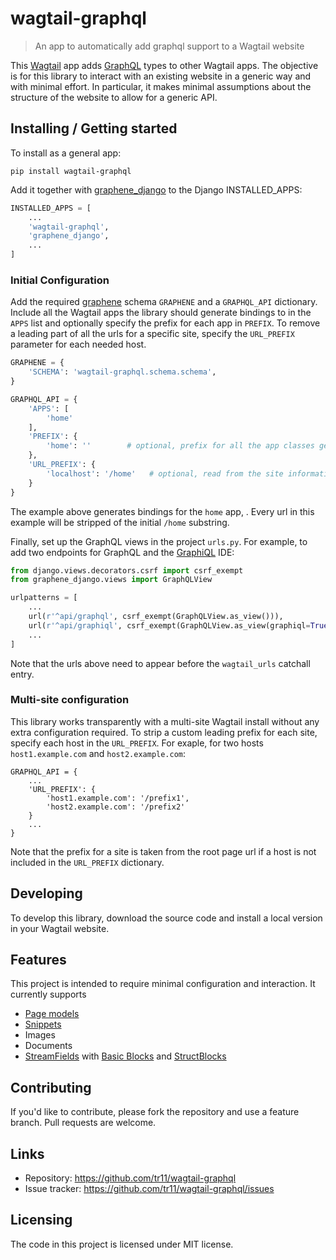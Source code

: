 # wagtail-graphql
> An app to automatically add graphql support to a Wagtail website

This [Wagtail](https://wagtail.io/) app adds [GraphQL](https://graphql.org/) types to other Wagtail apps. The objective is for this library to interact with an existing website in a generic way and with minimal effort.
In particular, it makes minimal assumptions about the structure of the website
to allow for a generic API.

## Installing / Getting started

To install as a general app:

```shell
pip install wagtail-graphql
```

Add it together with [graphene_django](https://github.com/graphql-python/graphene-django) to the Django INSTALLED_APPS:

```python
INSTALLED_APPS = [
    ...
    'wagtail-graphql',
    'graphene_django',
    ...
]

```

### Initial Configuration

Add the required [graphene](https://github.com/graphql-python/graphene) schema `GRAPHENE` and a `GRAPHQL_API` dictionary.
Include all the Wagtail apps the library should generate bindings to in the `APPS` list and optionally specify the prefix for each app in `PREFIX`. To remove a leading part of all the urls for a specific site, specify the `URL_PREFIX` parameter for each needed host.

```python
GRAPHENE = {
    'SCHEMA': 'wagtail-graphql.schema.schema',
}

GRAPHQL_API = {
    'APPS': [
        'home'
    ],
    'PREFIX': {
        'home': ''        # optional, prefix for all the app classes generated by the wrapper
    },
    'URL_PREFIX': {
        'localhost': '/home'   # optional, read from the site information if not specified 
    }
}
```
The example above generates bindings for the `home` app, .  Every url in this example
will be stripped of the initial `/home` substring.

Finally, set up the GraphQL views in the project `urls.py`.
For example, to add two endpoints for GraphQL and the [GraphiQL](https://github.com/graphql/graphiql) IDE: 

```python
from django.views.decorators.csrf import csrf_exempt
from graphene_django.views import GraphQLView

urlpatterns = [
    ...
    url(r'^api/graphql', csrf_exempt(GraphQLView.as_view())),
    url(r'^api/graphiql', csrf_exempt(GraphQLView.as_view(graphiql=True, pretty=True)),
    ...
]
```
Note that the urls above need to appear before the `wagtail_urls` catchall entry.


### Multi-site configuration
This library works transparently with a multi-site Wagtail install without any extra configuration required.  To strip a custom leading prefix for each site, specify each host in the `URL_PREFIX`.  For exaple, for two hosts `host1.example.com` and `host2.example.com`:

```
GRAPHQL_API = {
    ...
    'URL_PREFIX': {
        'host1.example.com': '/prefix1',
        'host2.example.com': '/prefix2'
    }
    ...
}
```
Note that the prefix for a site is taken from the root page url if a host is not included in the `URL_PREFIX` dictionary. 


## Developing

To develop this library, download the source code and install a local version in your Wagtail website.


## Features

This project is intended to require minimal configuration and interaction. It currently supports 

* [Page models](https://docs.wagtail.io/en/master/topics/pages.html)
* [Snippets](https://docs.wagtail.io/en/master/topics/snippets.html)
* Images
* Documents
* [StreamFields](https://docs.wagtail.io/en/master/topics/streamfield.html) with [Basic Blocks](https://docs.wagtail.io/en/naster/topics/streamfield.html#basic-block-types) and [StructBlocks](https://docs.wagtail.io/en/master/topics/streamfield.html#structblock) 
 

## Contributing

If you'd like to contribute, please fork the repository and use a feature
branch. Pull requests are welcome.

## Links

- Repository: https://github.com/tr11/wagtail-graphql
- Issue tracker: https://github.com/tr11/wagtail-graphql/issues

## Licensing

The code in this project is licensed under MIT license.

